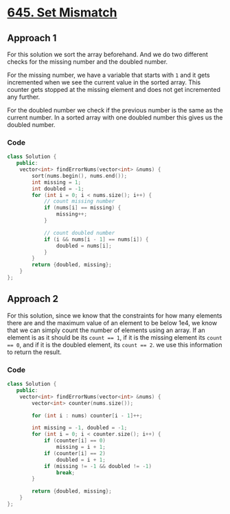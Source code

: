 # [645. Set Mismatch](https://leetcode.com/problems/set-mismatch/description/)

## Approach 1

For this solution we sort the array beforehand. And we do two different checks
for the missing number and the doubled number.

For the missing number, we have a variable that starts with `1` and it gets
incremented when we see the current value in the sorted array. This counter gets
stopped at the missing element and does not get incremented any further.

For the doubled number we check if the previous number is the same as the
current number. In a sorted array with one doubled number this gives us the
doubled number.

### Code

```cpp
class Solution {
   public:
    vector<int> findErrorNums(vector<int> &nums) {
        sort(nums.begin(), nums.end());
        int missing = 1;
        int doubled = -1;
        for (int i = 0; i < nums.size(); i++) {
            // count missing number
            if (nums[i] == missing) {
                missing++;
            }

            // count doubled number
            if (i && nums[i - 1] == nums[i]) {
                doubled = nums[i];
            }
        }
        return {doubled, missing};
    }
};
```

## Approach 2

For this solution, since we know that the constraints for how many elements
there are and the maximum value of an element to be below 1e4, we know that we
can simply count the number of elements using an array. If an element is as it
should be its `count == 1`, if it is the missing element its `count == 0`, and
if it is the doubled element, its `count == 2`. we use this information to
return the result.

### Code

```cpp
class Solution {
   public:
    vector<int> findErrorNums(vector<int> &nums) {
        vector<int> counter(nums.size());

        for (int i : nums) counter[i - 1]++;

        int missing = -1, doubled = -1;
        for (int i = 0; i < counter.size(); i++) {
            if (counter[i] == 0)
                missing = i + 1;
            if (counter[i] == 2)
                doubled = i + 1;
            if (missing != -1 && doubled != -1)
                break;
        }

        return {doubled, missing};
    }
};
```
